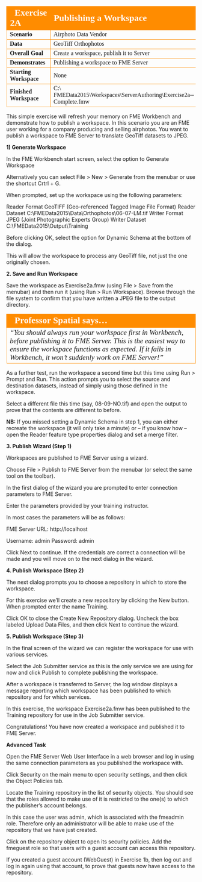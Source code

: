 <table style="border-spacing: 0px;border-collapse: collapse;font-family:serif">
<tr>
<td style="vertical-align:middle;background-color:darkorange;border: 2px solid darkorange">
<i class="fa fa-cogs fa-lg fa-pull-left fa-fw" style="color:white;padding-right: 12px;vertical-align:text-top"></i>
<span style="color:white;font-size:x-large;font-weight: bold">Exercise 2A</span>
</td>
<td style="border: 2px solid darkorange;background-color:darkorange;color:white">
<span style="color:white;font-size:x-large;font-weight: bold">Publishing a Workspace</span>
</td>
</tr>

<tr>
<td style="border: 1px solid darkorange; font-weight: bold">Scenario</td>
<td style="border: 1px solid darkorange">Airphoto
Data
Vendor</td>
</tr>

<tr>
<td style="border: 1px solid darkorange; font-weight: bold">Data</td>
<td style="border: 1px solid darkorange">GeoTiff Orthophotos</td>
</tr>

<tr>
<td style="border: 1px solid darkorange; font-weight: bold">Overall Goal</td>
<td style="border: 1px solid darkorange">Create a workspace, publish it to Server</td>
</tr>

<tr>
<td style="border: 1px solid darkorange; font-weight: bold">Demonstrates</td>
<td style="border: 1px solid darkorange">Publishing a workspace to FME Server</td>
</tr>

<tr>
<td style="border: 1px solid darkorange; font-weight: bold">Starting
Workspace</td>
<td style="border: 1px solid darkorange">None</td>
</tr>

<tr>
<td style="border: 1px solid darkorange; font-weight: bold">Finished
Workspace</td>
<td style="border: 1px solid darkorange">C:\
FMEData2015\Workspaces\ServerAuthoring\Exercise2a-­‐Complete.fmw</td>
</tr>

</table>


This simple exercise will refresh your memory on FME Workbench and demonstrate how to publish a workspace. In this scenario you are an FME user working for a company producing and selling airphotos. You want to publish a workspace to FME Server to translate GeoTiff datasets to JPEG.

**1) Generate Workspace**

In the FME Workbench start screen, select the option to Generate Workspace

Alternatively you can select File > New > Generate from the menubar or use the shortcut Crtrl + G.

When prompted, set up the workspace using the following parameters:

Reader Format GeoTIFF (Geo-referenced Tagged Image File Format)
Reader Dataset C:\FMEData2015\Data\Orthophotos\06-07-LM.tif
Writer Format JPEG (Joint Photographic Experts Group)
Writer Dataset C:\FMEData2015\Output\Training

Before clicking OK, select the option for Dynamic Schema at the bottom of the dialog.

This will allow the workspace to process any GeoTiff file, not just the one originally chosen.

**2. Save and Run Workspace**

Save the workspace as Exercise2a.fmw (using File > Save from the menubar) and then run it (using Run > Run Workspace). Browse through the file system to confirm that you have written a JPEG file to the output directory.

<table style="border-spacing: 0px">
<tr>
<td style="vertical-align:middle;background-color:darkorange;border: 2px solid darkorange">
<i class="fa fa-quote-left fa-lg fa-pull-left fa-fw" style="color:white;padding-right: 12px;vertical-align:text-top"></i>
<span style="color:white;font-size:x-large;font-weight: bold;font-family:serif">Professor Spatial says…</span>
</td>
</tr>

<tr>
<td style="border: 1px solid darkorange">
<span style="font-family:serif; font-style:italic; font-size:larger">
“You should always run your workspace first in Workbench, before
publishing it to FME Server.
This is the easiest way to ensure the workspace functions as expected. If it
fails in Workbench, it won’t suddenly work on FME Server!”
</span>
</td>
</tr>
</table>

As a further test, run the workspace a second time but this time using Run > Prompt and Run.
This action prompts you to select the source and destination datasets, instead of simply using those defined in the workspace.

Select a different file this time (say, 08-09-NO.tif) and open the output to prove that the contents are different to before.

**NB:** If you missed setting a Dynamic Schema in step 1, you can either recreate the workspace (it will only take a minute) or – if you know how – open the Reader feature type properties dialog and set a merge filter.

**3. Publish Wizard (Step 1)**

Workspaces are published to FME Server using a wizard.

Choose File > Publish to FME Server from the menubar (or select the same tool on the toolbar).

In the first dialog of the wizard you are prompted to enter connection parameters to FME Server.

Enter the parameters provided by your training instructor.

In most cases the parameters will be as follows:

FME Server URL: http://localhost

Username: admin
Password: admin

Click Next to continue. If the credentials are correct a connection will be made and you will move on to the next dialog in the wizard.

**4. Publish Workspace (Step 2)**

The next dialog prompts you to choose a repository in which to store the workspace.

For this exercise we’ll create a new repository by clicking the New button. When prompted enter the name Training.

Click OK to close the Create New Repository dialog. Uncheck the box labeled Upload Data Files, and then click Next to continue the wizard.

**5. Publish Workspace (Step 3)**

In the final screen of the wizard we can register the workspace for use with various services.

Select the Job Submitter service as this is the only service we are using for now and click Publish to complete publishing the workspace.

After a workspace is transferred to Server, the log window displays a message reporting which workspace has been published to which repository and for which services.

In this exercise, the workspace Exercise2a.fmw has been published to the Training repository for use in the Job Submitter service.

Congratulations! You have now created a workspace and published it to FME Server.

**Advanced Task**

Open the FME Server Web User Interface in a web browser and log in using the same connection parameters as you published the workspace with.

Click Security on the main menu to open security settings, and then click the Object Policies tab.

Locate the Training repository in the list of security objects. You should see that the roles allowed to make use of it is restricted to the one(s) to which the publisher’s account belongs.

In this case the user was admin, which is associated with the fmeadmin role. Therefore only an administrator will be able to make use of the repository that we have just created.

Click on the repository object to open its security policies. Add the fmeguest role so that users with a guest account can access this repository.

If you created a guest account (WebGuest) in Exercise 1b, then log out and log in again using that account, to prove that guests now have access to the repository.

